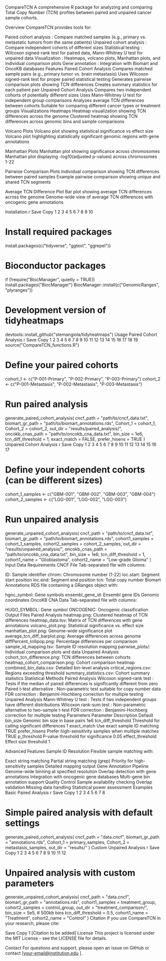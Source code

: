 CompareTCN
A comprehensive R package for analyzing and comparing Total Copy Number (TCN) profiles between paired and unpaired cancer sample cohorts.

Overview
CompareTCN provides tools for:

Paired cohort analysis : Compare matched samples (e.g., primary vs. metastatic tumors from the same patients)
Unpaired cohort analysis : Compare independent cohorts of different sizes
Statistical testing : Wilcoxon signed-rank test for paired data, Mann-Whitney U test for unpaired data
Visualization : Heatmaps, volcano plots, Manhattan plots, and individual comparison plots
Gene annotation : Integration with Biomart and OncoKB databases
Features
Paired Cohort Analysis
Compares matched sample pairs (e.g., primary tumor vs. brain metastasis)
Uses Wilcoxon signed-rank test for proper paired statistical testing
Generates pairwise comparison plots showing TCN differences
Creates summary statistics for each patient pair
Unpaired Cohort Analysis
Compares two independent cohorts of potentially different sizes
Uses Mann-Whitney U test for independent group comparisons
Analyzes average TCN differences between cohorts
Suitable for comparing different cancer types or treatment groups
Visualizations
Heatmaps
Heatmap visualization showing TCN differences across the genome
Clustered heatmap showing TCN differences across genomic bins and sample comparisons

Volcano Plots
Volcano plot showing statistical significance vs effect size
Volcano plot highlighting statistically significant genomic regions with gene annotations

Manhattan Plots
Manhattan plot showing significance across chromosomes
Manhattan plot displaying -log10(adjusted p-values) across chromosomes 1-22

Pairwise Comparison Plots
Individual comparison showing TCN differences between paired samples
Example pairwise comparison showing unique and shared TCN segments

Average TCN Difference Plot
Bar plot showing average TCN differences across the genome
Genome-wide view of average TCN differences with oncogenic gene annotations

Installation
r
Save
Copy
1
2
3
4
5
6
7
8
9
10
# Install required packages
install.packages(c("tidyverse", "ggtext", "ggrepel"))

# Bioconductor packages
if (!require("BiocManager", quietly = TRUE))
    install.packages("BiocManager")
BiocManager::install(c("GenomicRanges", "plyranges"))

# Development version of tidyheatmaps
devtools::install_github("stemangiola/tidyheatmaps")
Usage
Paired Cohort Analysis
r
Save
Copy
1
2
3
4
5
6
7
8
9
10
11
12
13
14
15
16
17
18
19
source("CompareTCN_functions.R")

# Define your paired cohorts
cohort_1 <- c("P-001-Primary", "P-002-Primary", "P-003-Primary")
cohort_2 <- c("P-001-Metastasis", "P-002-Metastasis", "P-003-Metastasis")

# Run paired analysis
generate_paired_cohort_analysis(
  cncf_path = "path/to/cncf_data.txt",
  biomart_gr_path = "path/to/biomart_annotations.rds",
  Cohort_1 = cohort_1,
  Cohort_2 = cohort_2,
  out_dir = "results/paired_analysis/",
  oncokb_cnas_path = "path/to/oncokb_cna_data.txt",
  bin_size = 1e6,
  tcn_diff_threshold = 1,
  exact_match = FALSE,
  prefer_hisens = TRUE
)
Unpaired Cohort Analysis
r
Save
Copy
1
2
3
4
5
6
7
8
9
10
11
12
13
14
15
16
17
# Define your independent cohorts (can be different sizes)
cohort_1_samples <- c("GBM-001", "GBM-002", "GBM-003", "GBM-004")
cohort_2_samples <- c("LGG-001", "LGG-002", "LGG-003")

# Run unpaired analysis
generate_unpaired_cohort_analysis(
  cncf_path = "path/to/cncf_data.txt",
  biomart_gr_path = "path/to/biomart_annotations.rds",
  cohort1_samples = cohort_1_samples,
  cohort2_samples = cohort_2_samples,
  out_dir = "results/unpaired_analysis/",
  oncokb_cnas_path = "path/to/oncokb_cna_data.txt",
  bin_size = 1e6,
  tcn_diff_threshold = 1,
  cohort1_name = "Glioblastoma",
  cohort2_name = "Low-grade Glioma"
)
Input Data Requirements
CNCF File
Tab-separated file with columns:

ID: Sample identifier
chrom: Chromosome number (1-22)
loc.start: Segment start position
loc.end: Segment end position
tcn: Total copy number
Biomart Annotations
RDS file containing a GRanges object with:

hgnc_symbol: Gene symbols
ensembl_gene_id: Ensembl gene IDs
Genomic coordinates
OncoKB CNA Data
Tab-separated file with columns:

HUGO_SYMBOL: Gene symbol
ONCOGENIC: Oncogenic classification
Output Files
Paired Analysis
heatmap.png: Clustered heatmap of TCN differences
heatmap_data.tsv: Matrix of TCN differences with gene annotations
volcano_plot.png: Statistical significance vs. effect size
manhattan_plot.png: Genome-wide significance plot
average_tcn_diff_barplot.png: Average differences across genome
diffPercent_lollipop.png: Percentage differences per comparison
sample_id_mapping.tsv: Sample ID resolution mapping
pairwise_plots/: Individual comparison plots and data
Unpaired Analysis
cohort_tcn_difference.png: TCN differences between cohorts
heatmap_cohort_comparison.png: Cohort comparison heatmap
combined_bin_data.csv: Detailed bin-level analysis
critical_regions.csv: Regions exceeding threshold
summary_statistics.csv: Cohort summary statistics
Statistical Methods
Paired Analysis
Wilcoxon signed-rank test : Tests if the median of paired differences is significantly different from zero
Paired t-test alternative : Non-parametric test suitable for copy number data
FDR correction : Benjamini-Hochberg correction for multiple testing
Unpaired Analysis
Mann-Whitney U test : Tests if two independent groups have different distributions
Wilcoxon rank-sum test : Non-parametric alternative to two-sample t-test
FDR correction : Benjamini-Hochberg correction for multiple testing
Parameters
Parameter
Description
Default
bin_size
Genomic bin size in base pairs
1e6
tcn_diff_threshold
Threshold for calling significant differences
1
exact_match
Use exact sample ID matching
TRUE
prefer_hisens
Prefer high-sensitivity samples when multiple matches
TRUE
p_threshold
P-value threshold for significance
0.05
effect_threshold
Effect size threshold
1

Advanced Features
Sample ID Resolution
Flexible sample matching with:

Exact string matching
Partial string matching (grep)
Priority for high-sensitivity samples
Detailed mapping output
Gene Annotation Pipeline
Genome-wide binning at specified resolution
Overlap detection with gene annotations
Integration with oncogenic gene databases
Multi-gene bin annotation support
Quality Control
Sample availability checking
Overlap validation
Missing data handling
Statistical power assessment
Examples
Basic Paired Analysis
r
Save
Copy
1
2
3
4
5
6
7
8
# Simple paired analysis with default settings
generate_paired_cohort_analysis(
  cncf_path = "data.cncf",
  biomart_gr_path = "annotations.rds", 
  Cohort_1 = primary_samples,
  Cohort_2 = metastasis_samples,
  out_dir = "results/"
)
Custom Unpaired Analysis
r
Save
Copy
1
2
3
4
5
6
7
8
9
10
11
12
# Unpaired analysis with custom parameters
generate_unpaired_cohort_analysis(
  cncf_path = "data.cncf",
  biomart_gr_path = "annotations.rds",
  cohort1_samples = treatment_group,
  cohort2_samples = control_group,
  out_dir = "treatment_comparison/",
  bin_size = 5e5,  # 500kb bins
  tcn_diff_threshold = 0.5,
  cohort1_name = "Treatment",
  cohort2_name = "Control"
)
Citation
If you use CompareTCN in your research, please cite:

Save
Copy
1
[Citation to be added]
License
This project is licensed under the MIT License - see the LICENSE file for details.

Contact
For questions and support, please open an issue on GitHub or contact [your-email@institution.edu ].
